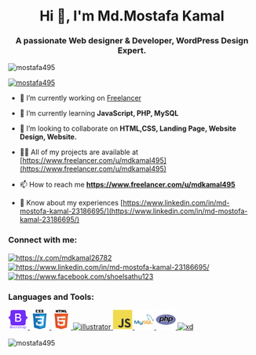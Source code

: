 <h1 align="center">Hi 👋, I'm Md.Mostafa Kamal</h1>
<h3 align="center">A passionate Web designer & Developer, WordPress Design Expert.</h3>

<p align="left"> <img src="https://komarev.com/ghpvc/?username=mostafa495&label=Profile%20views&color=0e75b6&style=flat" alt="mostafa495" /> </p>

<p align="left"> <a href="https://github.com/ryo-ma/github-profile-trophy"><img src="https://github-profile-trophy.vercel.app/?username=mostafa495" alt="mostafa495" /></a> </p>

- 🔭 I’m currently working on [Freelancer](https://www.freelancer.com/u/mdkamal495)

- 🌱 I’m currently learning **JavaScript, PHP, MySQL**

- 👯 I’m looking to collaborate on **HTML,CSS, Landing Page, Website Design, Website.**

- 👨‍💻 All of my projects are available at [https://www.freelancer.com/u/mdkamal495](https://www.freelancer.com/u/mdkamal495)

- 📫 How to reach me **https://www.freelancer.com/u/mdkamal495**

- 📄 Know about my experiences [https://www.linkedin.com/in/md-mostofa-kamal-23186695/](https://www.linkedin.com/in/md-mostofa-kamal-23186695/)

<h3 align="left">Connect with me:</h3>
<p align="left">
<a href="https://twitter.com/https://x.com/mdkamal26782" target="blank"><img align="center" src="https://raw.githubusercontent.com/rahuldkjain/github-profile-readme-generator/master/src/images/icons/Social/twitter.svg" alt="https://x.com/mdkamal26782" height="30" width="40" /></a>
<a href="https://linkedin.com/in/https://www.linkedin.com/in/md-mostofa-kamal-23186695/" target="blank"><img align="center" src="https://raw.githubusercontent.com/rahuldkjain/github-profile-readme-generator/master/src/images/icons/Social/linked-in-alt.svg" alt="https://www.linkedin.com/in/md-mostofa-kamal-23186695/" height="30" width="40" /></a>
<a href="https://fb.com/https://www.facebook.com/shoelsathu123" target="blank"><img align="center" src="https://raw.githubusercontent.com/rahuldkjain/github-profile-readme-generator/master/src/images/icons/Social/facebook.svg" alt="https://www.facebook.com/shoelsathu123" height="30" width="40" /></a>
</p>

<h3 align="left">Languages and Tools:</h3>
<p align="left"> <a href="https://getbootstrap.com" target="_blank" rel="noreferrer"> <img src="https://raw.githubusercontent.com/devicons/devicon/master/icons/bootstrap/bootstrap-plain-wordmark.svg" alt="bootstrap" width="40" height="40"/> </a> <a href="https://www.w3schools.com/css/" target="_blank" rel="noreferrer"> <img src="https://raw.githubusercontent.com/devicons/devicon/master/icons/css3/css3-original-wordmark.svg" alt="css3" width="40" height="40"/> </a> <a href="https://www.w3.org/html/" target="_blank" rel="noreferrer"> <img src="https://raw.githubusercontent.com/devicons/devicon/master/icons/html5/html5-original-wordmark.svg" alt="html5" width="40" height="40"/> </a> <a href="https://www.adobe.com/in/products/illustrator.html" target="_blank" rel="noreferrer"> <img src="https://www.vectorlogo.zone/logos/adobe_illustrator/adobe_illustrator-icon.svg" alt="illustrator" width="40" height="40"/> </a> <a href="https://developer.mozilla.org/en-US/docs/Web/JavaScript" target="_blank" rel="noreferrer"> <img src="https://raw.githubusercontent.com/devicons/devicon/master/icons/javascript/javascript-original.svg" alt="javascript" width="40" height="40"/> </a> <a href="https://www.mysql.com/" target="_blank" rel="noreferrer"> <img src="https://raw.githubusercontent.com/devicons/devicon/master/icons/mysql/mysql-original-wordmark.svg" alt="mysql" width="40" height="40"/> </a> <a href="https://www.php.net" target="_blank" rel="noreferrer"> <img src="https://raw.githubusercontent.com/devicons/devicon/master/icons/php/php-original.svg" alt="php" width="40" height="40"/> </a> <a href="https://www.adobe.com/products/xd.html" target="_blank" rel="noreferrer"> <img src="https://cdn.worldvectorlogo.com/logos/adobe-xd.svg" alt="xd" width="40" height="40"/> </a> </p>

<p><img align="center" src="https://github-readme-stats.vercel.app/api/top-langs?username=mostafa495&show_icons=true&locale=en&layout=compact" alt="mostafa495" /></p>
